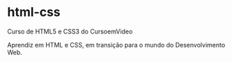 # html-css
Curso de HTML5 e CSS3 do CursoemVideo

Aprendiz em HTML e CSS, em transição para o mundo do Desenvolvimento Web.

